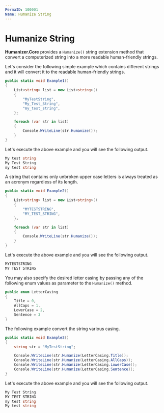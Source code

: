 ```yaml
---
PermaID: 100001
Name: Humanize String
---
```


# Humanize String

**Humanizer.Core** provides a `Humanize()` string extension method that convert a computerized string into a more readable human-friendly strings.

Let's consider the following simple example which contains different strings and it will convert it to the readable human-friendly strings.

```csharp
public static void Example1()
{
    List<string> list = new List<string>()
    {
        "MyTestString",
        "My_Test_String",
        "my_test_string",
    };

    foreach (var str in list)
    {
        Console.WriteLine(str.Humanize());
    }
}
```

Let's execute the above example and you will see the following output.

```csharp
My test string
My Test String
my test string
```

A string that contains only unbroken upper case letters is always treated as an acronym regardless of its length.

```csharp
public static void Example2()
{
    List<string> list = new List<string>()
    {
        "MYTESTSTRING",
        "MY_TEST_STRING",
    };

    foreach (var str in list)
    {
        Console.WriteLine(str.Humanize());
    }
}
```

Let's execute the above example and you will see the following output.

```csharp
MYTESTSTRING
MY TEST STRING
```

You may also specify the desired letter casing by passing any of the following enum values as parameter to the `Humanize()`  method.

```csharp
public enum LetterCasing
{
    Title = 0,    
    AllCaps = 1,  
    LowerCase = 2,
    Sentence = 3  
}
``` 

The following example convert the string various casing.

```csharp
public static void Example3()
{
    string str = "MyTestString";

    Console.WriteLine(str.Humanize(LetterCasing.Title));
    Console.WriteLine(str.Humanize(LetterCasing.AllCaps));
    Console.WriteLine(str.Humanize(LetterCasing.LowerCase));
    Console.WriteLine(str.Humanize(LetterCasing.Sentence));
}
```

Let's execute the above example and you will see the following output.

```csharp
My Test String
MY TEST STRING
my test string
My test string
``` 